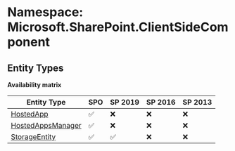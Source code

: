 # Namespace: Microsoft.SharePoint.ClientSideComponent

## Entity Types

**Availability matrix**

Entity Type | SPO | SP 2019 | SP 2016 | SP 2013
----------|-----|---------|---------|--------
[HostedApp](./EntityTypes/HostedApp.md) | ✅ | ❌ | ❌ | ❌
[HostedAppsManager](./EntityTypes/HostedAppsManager.md) | ✅ | ❌ | ❌ | ❌
[StorageEntity](./EntityTypes/StorageEntity.md) | ✅ | ✅ | ❌ | ❌
